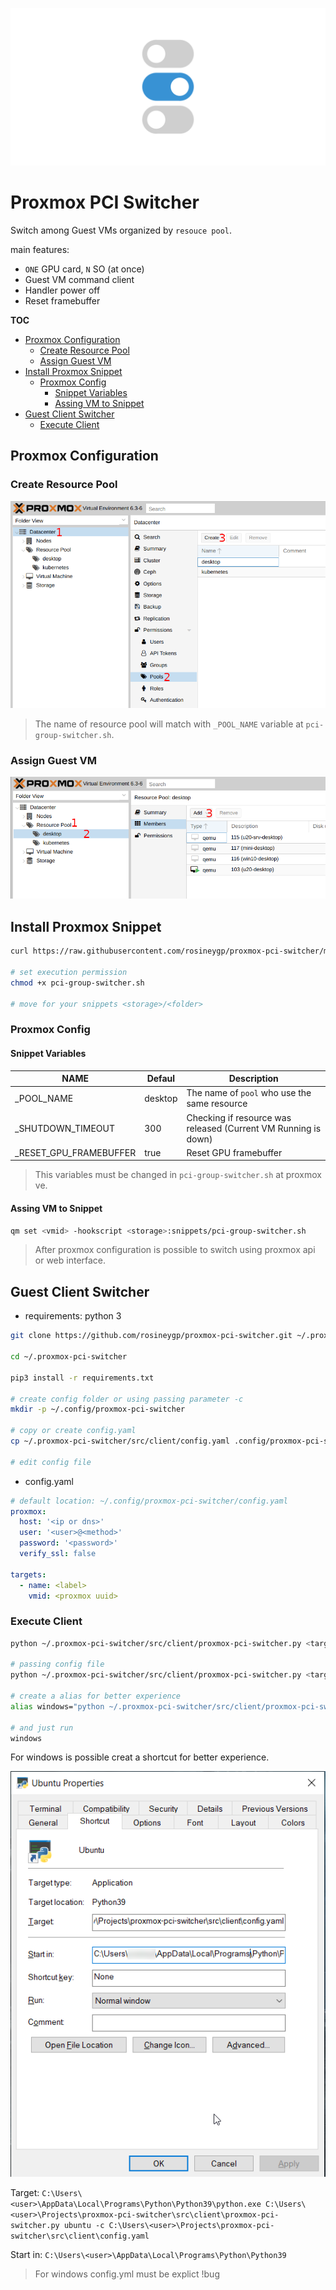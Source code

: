 ![logo](assets/logo.png)

# Proxmox PCI Switcher <!-- omit in toc -->

Switch among Guest VMs organized by `resouce pool`.

main features:

- `ONE` GPU card, `N` SO (at once)
- Guest VM command client
- Handler power off
- Reset framebuffer

**TOC**

- [Proxmox Configuration](#proxmox-configuration)
  - [Create Resource Pool](#create-resource-pool)
  - [Assign Guest VM](#assign-guest-vm)
- [Install Proxmox Snippet](#install-proxmox-snippet)
  - [Proxmox Config](#proxmox-config)
    - [Snippet Variables](#snippet-variables)
    - [Assing VM to Snippet](#assing-vm-to-snippet)
- [Guest Client Switcher](#guest-client-switcher)
  - [Execute Client](#execute-client)

## Proxmox Configuration

### Create Resource Pool

![Resource Pool](assets/create_resource_pool.png)

> The name of resource pool will match with `_POOL_NAME` variable at `pci-group-switcher.sh`.

### Assign Guest VM

![Assign Guest VM](assets/assign_guest_vm.png)

## Install Proxmox Snippet

```bash
curl https://raw.githubusercontent.com/rosineygp/proxmox-pci-switcher/master/src/snippets/pci-group-switcher.sh > pci-group-switcher.sh

# set execution permission
chmod +x pci-group-switcher.sh

# move for your snippets <storage>/<folder>
```

### Proxmox Config

#### Snippet Variables

| NAME                   | Defaul  | Description                                                    |
| ---------------------- | ------- | -------------------------------------------------------------- |
| _POOL_NAME             | desktop | The name of `pool` who use the same resource                   |
| _SHUTDOWN_TIMEOUT      | 300     | Checking if resource was released (Current VM Running is down) |
| _RESET_GPU_FRAMEBUFFER | true    | Reset GPU framebuffer                                          |

> This variables must be changed in `pci-group-switcher.sh` at proxmox ve.

#### Assing VM to Snippet

```bash
qm set <vmid> -hookscript <storage>:snippets/pci-group-switcher.sh
```

> After proxmox configuration is possible to switch using proxmox api or web interface.

## Guest Client Switcher

- requirements: python 3

```bash
git clone https://github.com/rosineygp/proxmox-pci-switcher.git ~/.proxmox-pci-switcher

cd ~/.proxmox-pci-switcher

pip3 install -r requirements.txt

# create config folder or using passing parameter -c
mkdir -p ~/.config/proxmox-pci-switcher

# copy or create config.yaml
cp ~/.proxmox-pci-switcher/src/client/config.yaml .config/proxmox-pci-switcher/config.yaml

# edit config file
```

- config.yaml

```yaml
# default location: ~/.config/proxmox-pci-switcher/config.yaml
proxmox:
  host: '<ip or dns>'
  user: '<user>@<method>'
  password: '<password>'
  verify_ssl: false

targets:
  - name: <label>
    vmid: <proxmox uuid>
```

### Execute Client

```bash
python ~/.proxmox-pci-switcher/src/client/proxmox-pci-switcher.py <target>

# passing config file
python ~/.proxmox-pci-switcher/src/client/proxmox-pci-switcher.py <target> -c <config_path>

# create a alias for better experience
alias windows="python ~/.proxmox-pci-switcher/src/client/proxmox-pci-switcher.py windows"

# and just run
windows
```

For windows is possible creat a shortcut for better experience.

![Windows Shortcut](assets/windows_shortcut.png)


Target: `C:\Users\<user>\AppData\Local\Programs\Python\Python39\python.exe C:\Users\<user>\Projects\proxmox-pci-switcher\src\client\proxmox-pci-switcher.py ubuntu -c C:\Users\<user>\Projects\proxmox-pci-switcher\src\client\config.yaml`

Start in: `C:\Users\<user>\AppData\Local\Programs\Python\Python39`

> For windows config.yml must be explict !bug